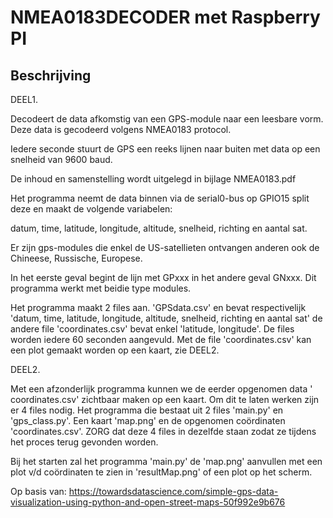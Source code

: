 # NMEA0183DECODER met Raspberry PI
## Beschrijving
DEEL1. 

Decodeert de data afkomstig van een GPS-module naar een leesbare vorm. Deze data is gecodeerd volgens NMEA0183 protocol.

Iedere seconde stuurt de GPS een reeks lijnen naar buiten met data op een snelheid van 9600 baud.

De inhoud en samenstelling wordt uitgelegd in bijlage NMEA0183.pdf

Het programma neemt de data binnen via de serial0-bus op GPIO15 split deze en maakt de volgende variabelen: 

datum, time, latitude, longitude, altitude, snelheid, richting en aantal sat.

Er zijn gps-modules die enkel de US-satellieten ontvangen anderen ook de Chineese, Russische, Europese.

In het eerste geval begint de lijn met GPxxx in het andere geval GNxxx. Dit programma werkt met beidie type modules.

Het programma maakt 2 files aan. 'GPSdata.csv' en bevat respectivelijk 'datum, time, latitude, longitude, altitude, snelheid, richting en aantal sat'
de andere file 'coordinates.csv' bevat enkel 'latitude, longitude'. De files worden iedere 60 seconden aangevuld.
Met de file 'coordinates.csv' kan een plot gemaakt worden op een kaart, zie DEEL2.

DEEL2.

Met een afzonderlijk programma kunnen we de eerder opgenomen data ' coordinates.csv' zichtbaar maken op een kaart.
Om dit te laten werken zijn er 4 files nodig. Het programma die bestaat uit 2 files 'main.py' en 'gps_class.py'. Een kaart 'map.png' en de opgenomen coördinaten 'coordinates.csv'. ZORG dat deze 4 files in dezelfde staan zodat ze tijdens het proces terug gevonden worden.

Bij het starten zal het programma 'main.py' de 'map.png' aanvullen met een plot v/d coördinaten te zien in 'resultMap.png' of een plot op het scherm.

Op basis van: https://towardsdatascience.com/simple-gps-data-visualization-using-python-and-open-street-maps-50f992e9b676
















